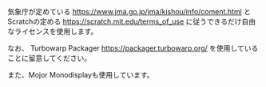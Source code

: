 気象庁が定めている
https://www.jma.go.jp/jma/kishou/info/coment.html
と
Scratchの定める
https://scratch.mit.edu/terms_of_use
に従うできるだけ自由なライセンスを使用します。

なお、
Turbowarp Packager
https://packager.turbowarp.org/
を使用していることに留意してください。

また、Mojor Monodisplayも使用しています。
